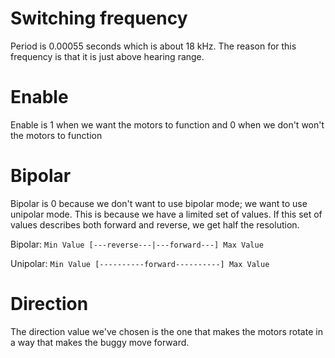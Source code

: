 

# Switching frequency
Period is 0.00055 seconds which is about 18 kHz. The reason for this frequency is that it is just above hearing range.


# Enable
Enable is 1 when we want the motors to function and 0 when we don't won't the motors to function

# Bipolar 
Bipolar is 0 because we don't want to use bipolar mode; we want to use unipolar mode. This is because we have a limited set of values. If this set of values describes both forward and reverse, we get half the resolution.

Bipolar:   ```Min Value [---reverse---|---forward---] Max Value```

Unipolar:  ```Min Value [----------forward----------] Max Value```

# Direction 
The direction value we've chosen is the one that makes the motors rotate in a way that makes the buggy move forward.
